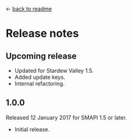 ﻿← [back to readme](README.md)

# Release notes
## Upcoming release
* Updated for Stardew Valley 1.5.
* Added update keys.
* Internal refactoring.

## 1.0.0
Released 12 January 2017 for SMAPI 1.5 or later.

* Initial release.

